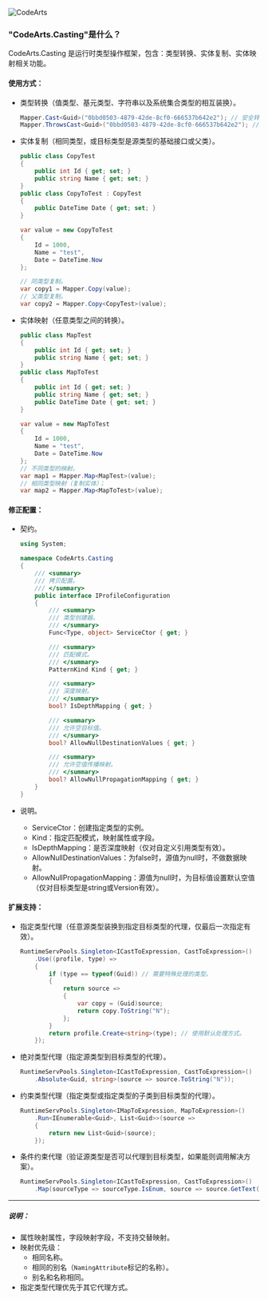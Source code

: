 ![CodeArts](http://oss.jschar.com/codearts.png 'Logo')

### "CodeArts.Casting"是什么？

CodeArts.Casting 是运行时类型操作框架，包含：类型转换、实体复制、实体映射相关功能。

#### 使用方式：

* 类型转换（值类型、基元类型、字符串以及系统集合类型的相互装换）。

  ```c#
  Mapper.Cast<Guid>("0bbd0503-4879-42de-8cf0-666537b642e2"); // 安全转换，转换失败时，返回默认值。
  Mapper.ThrowsCast<Guid>("0bbd0503-4879-42de-8cf0-666537b642e2"); // 不安全转换，不能装换时，抛出异常。
  ```

  

* 实体复制（相同类型，或目标类型是源类型的基础接口或父类）。

  ```c#
  public class CopyTest
  {
      public int Id { get; set; }
      public string Name { get; set; }
  }
  public class CopyToTest : CopyTest
  {
      public DateTime Date { get; set; }
  }
  
  var value = new CopyToTest
  {
      Id = 1000,
      Name = "test",
      Date = DateTime.Now
  };
  
  // 同类型复制。
  var copy1 = Mapper.Copy(value);
  // 父类型复制。
  var copy2 = Mapper.Copy<CopyTest>(value);
  ```

  

* 实体映射（任意类型之间的转换）。

  ``` c#
  public class MapTest
  {
      public int Id { get; set; }
      public string Name { get; set; }
  }
  public class MapToTest
  {
      public int Id { get; set; }
      public string Name { get; set; }
      public DateTime Date { get; set; }
  }
  
  var value = new MapToTest
  {
      Id = 1000,
      Name = "test",
      Date = DateTime.Now
  };
  // 不同类型的映射。
  var map1 = Mapper.Map<MapTest>(value);
  // 相同类型映射（复制实体）；
  var map2 = Mapper.Map<MapToTest>(value);
  ```

#### 修正配置：

+ 契约。

  ```c#
  using System;
  
  namespace CodeArts.Casting
  {
      /// <summary>
      /// 拷贝配置。
      /// </summary>
      public interface IProfileConfiguration
      {
          /// <summary>
          /// 类型创建器。
          /// </summary>
          Func<Type, object> ServiceCtor { get; }
  
          /// <summary>
          /// 匹配模式。
          /// </summary>
          PatternKind Kind { get; }
  
          /// <summary>
          /// 深度映射。
          /// </summary>
          bool? IsDepthMapping { get; }
  
          /// <summary>
          /// 允许空目标值。
          /// </summary>
          bool? AllowNullDestinationValues { get; }
  
          /// <summary>
          /// 允许空值传播映射。
          /// </summary>
          bool? AllowNullPropagationMapping { get; }
      }
  }
  ```

+ 说明。

  - ServiceCtor：创建指定类型的实例。
  - Kind：指定匹配模式，映射属性或字段。
  - IsDepthMapping：是否深度映射（仅对自定义引用类型有效）。
  - AllowNullDestinationValues：为false时，源值为null时，不做数据映射。
  - AllowNullPropagationMapping：源值为null时，为目标值设置默认空值（仅对目标类型是string或Version有效）。

#### 扩展支持：

* 指定类型代理（任意源类型装换到指定目标类型的代理，仅最后一次指定有效）。

  ```c#
  RuntimeServPools.Singleton<ICastToExpression, CastToExpression>()
      .Use((profile, type) =>
      {
          if (type == typeof(Guid)) // 需要特殊处理的类型。
          {
              return source =>
              {
                  var copy = (Guid)source;
                  return copy.ToString("N");
              };
          }
          return profile.Create<string>(type); // 使用默认处理方式。
      });
  ```

* 绝对类型代理（指定源类型到目标类型的代理）。

  ```c#
  RuntimeServPools.Singleton<ICastToExpression, CastToExpression>()
      .Absolute<Guid, string>(source => source.ToString("N"));
  ```

* 约束类型代理（指定类型或指定类型的子类到目标类型的代理）。

  ```c#
  RuntimeServPools.Singleton<IMapToExpression, MapToExpression>()
      .Run<IEnumerable<Guid>, List<Guid>>(source =>
      {
          return new List<Guid>(source);
      });
  ```

* 条件约束代理（验证源类型是否可以代理到目标类型，如果能则调用解决方案）。

  ```c#
  RuntimeServPools.Singleton<ICastToExpression, CastToExpression>()
      .Map(sourceType => sourceType.IsEnum, source => source.GetText());
  ```

---

##### 说明：

* 属性映射属性，字段映射字段，不支持交替映射。
* 映射优先级：
  - 相同名称。
  - 相同的别名（`NamingAttribute`标记的名称）。
  - 别名和名称相同。
* 指定类型代理优先于其它代理方式。
